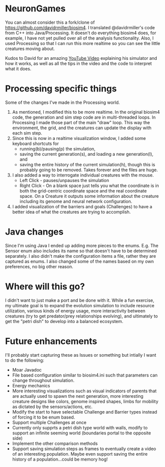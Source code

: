 # NeuronGames
You can almost consider this a fork/clone of https://github.com/davidrmiller/biosim4.  I translated @davidrmiller's code from C++ into Java/Processing.
It doesn't do everything biosim4 does, for example, I have not yet pulled over all of the analysis functionality.  Also, I used Processing so that I can run this
more realtime so you can see the little creatures moving about.

Kudos to David for an amazing [YouTube Video](https://www.youtube.com/watch?v=N3tRFayqVtk&t=3029s) explaining his simulator and how it works, as well as all the
tips in the video and the code to interpret what it does.

# Processing specific things
Some of the changes I've made in the Processing world.

1. As mentioned, I modified this to be more realtime.  In the original biosim4 code, the generation and sim step code are in multi-threaded loops.
In Processing I made those part of the main "draw" loop.  This way the environment, the grid, and the creatures can update the display with each sim step.
2. Since this is now in a realtime visualization window, I added some keyboard shortcuts for 
    * running(b)/pausing(p) the simulation, 
    * saving the current generation(s), and loading a new generation(l), and
    * saving the entire history of the current simulation(h), though this is probably going to be removed.  Takes forever and the files are huge.
3. I also added a way to interrogate individual creatures with the mouse.
    * Left Click - pauses/unpauses the simulation
    * Right Click - On a blank space just tells you what the coordinate is in both the grid-centric coordinate space and the real coordinate space.
    On a Creature it outputs some information about the creature including its genome and neural network configuration.
4. I added visualization of the barriers and goals (Challenges) to have a better idea of what the creatures are trying to accomplish.
    
# Java changes
Since I'm using Java I ended up adding more pieces to the enums.  E.g. The Sensor enum also includes its name so that doesn't have to be determined separately.
I also didn't make the configuration items a file, rather they are captured as enums.  I also changed some of the names based on my own preferences, no big other reason.

# Where will this go?
I didn't want to just make a port and be done with it.  While a fun exercise, my ultimate goal is to expand the evolution simulation to include resource utilization,
various kinds of energy usage, more interactivity between creatures (try to get predator/prey relationships evolving), and ultimately to get the "petri dish" to develop
into a balanced ecosystem.  

# Future enhancements
I'll probably start capturing these as Issues or something but intially I want to do the following:
* Moar Javadoc
* File based configuration similar to biosim4.ini such that parameters can change throughout simulation.
* Energy mechanics
* More interesting visualizations such as visual indicators of parents that are actually used to spawn the next generation, more interesting creature designs
like colors, genome inspired shapes, limbs for mobility as dictated by the sensors/actions, etc.
* Modify the start to have selectable Challenge and Barrier types instead of forcing it to be enum based.
* Support multiple Challenges at once
* Currently only supprts a petri dish type world with walls, modify to support an infinite seeming world (boundaries portal to the opposite side)
* Implement the other comparison methods
* Support saving simulation steps as frames to eventually create a video of an interesting population.  Maybe even support saving the entire history of a population...could be memory hog!
